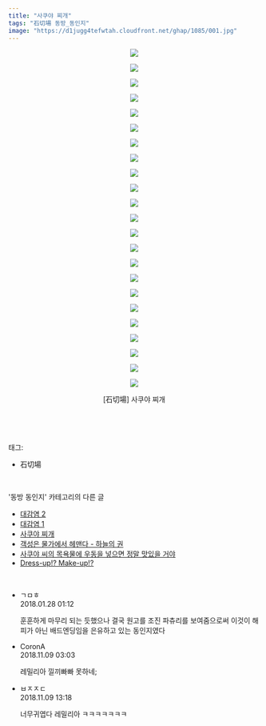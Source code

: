 ```yaml
---
title: "사쿠야 찌개"
tags: "石切場 동방_동인지"
image: "https://d1jugg4tefwtah.cloudfront.net/ghap/1085/001.jpg"
---
```

<div class="article">
<p style="text-align: center; clear: none; float: none;"><img src="{{ site.imgserver11 }}/ghap/1085/001.jpg"/></p>
<p style="text-align: center; clear: none; float: none;"><img src="{{ site.imgserver11 }}/ghap/1085/002.jpg"/></p>
<p style="text-align: center; clear: none; float: none;"><img src="{{ site.imgserver11 }}/ghap/1085/003.jpg"/></p>
<p style="text-align: center; clear: none; float: none;"><img src="{{ site.imgserver11 }}/ghap/1085/004.jpg"/></p>
<p style="text-align: center; clear: none; float: none;"><img src="{{ site.imgserver11 }}/ghap/1085/005.jpg"/></p>
<p style="text-align: center; clear: none; float: none;"><img src="{{ site.imgserver11 }}/ghap/1085/006.jpg"/></p>
<p style="text-align: center; clear: none; float: none;"><img src="{{ site.imgserver11 }}/ghap/1085/007.jpg"/></p>
<p style="text-align: center; clear: none; float: none;"><img src="{{ site.imgserver11 }}/ghap/1085/008.jpg"/></p>
<p style="text-align: center; clear: none; float: none;"><img src="{{ site.imgserver11 }}/ghap/1085/009.jpg"/></p>
<p style="text-align: center; clear: none; float: none;"><img src="{{ site.imgserver11 }}/ghap/1085/010.jpg"/></p>
<p style="text-align: center; clear: none; float: none;"><img src="{{ site.imgserver11 }}/ghap/1085/011.jpg"/></p>
<p style="text-align: center; clear: none; float: none;"><img src="{{ site.imgserver11 }}/ghap/1085/012.jpg"/></p>
<p style="text-align: center; clear: none; float: none;"><img src="{{ site.imgserver11 }}/ghap/1085/013.jpg"/></p>
<p style="text-align: center; clear: none; float: none;"><img src="{{ site.imgserver11 }}/ghap/1085/014.jpg"/></p>
<p style="text-align: center; clear: none; float: none;"><img src="{{ site.imgserver11 }}/ghap/1085/015.jpg"/></p>
<p style="text-align: center; clear: none; float: none;"><img src="{{ site.imgserver11 }}/ghap/1085/016.jpg"/></p>
<p style="text-align: center; clear: none; float: none;"><img src="{{ site.imgserver11 }}/ghap/1085/017.jpg"/></p>
<p style="text-align: center; clear: none; float: none;"><img src="{{ site.imgserver11 }}/ghap/1085/018.jpg"/></p>
<p style="text-align: center; clear: none; float: none;"><img src="{{ site.imgserver11 }}/ghap/1085/019.jpg"/></p>
<p style="text-align: center; clear: none; float: none;"><img src="{{ site.imgserver11 }}/ghap/1085/020.jpg"/></p>
<p style="text-align: center; clear: none; float: none;"><img src="{{ site.imgserver11 }}/ghap/1085/021.jpg"/></p>
<p style="text-align: center; clear: none; float: none;"><img src="{{ site.imgserver11 }}/ghap/1085/022.jpg"/></p>
<p style="text-align: center; clear: none; float: none;"><img src="{{ site.imgserver11 }}/ghap/1085/023.jpg"/></p>
<p style="text-align: center; clear: none; float: none;">[石切場] 사쿠야 찌개</p>
<p><br/></p>
</div><br/>
<div class="tagTrail">
<p>태그: </p>
<ul>
<li>石切場</li>
</ul>
</div><br/>
<div class="another">
<p>'동방 동인지' 카테고리의 다른 글</p>
<ul>
<li><a href="/ghap_1087">대감염 2</a></li>
<li><a href="/ghap_1086">대감염 1</a></li>
<li><a href="/ghap_1085">사쿠야 찌개</a></li>
<li><a href="/ghap_1084">객성은 물가에서 헤맨다 - 하늘의 권</a></li>
<li><a href="/ghap_1082">사쿠야 씨의 목욕물에 우동을 넣으면 정말 맛있을 거야</a></li>
<li><a href="/ghap_1080">Dress-up!? Make-up!?</a></li>
</ul>
</div><br/>
<div class="cb_module cb_fluid">
<div class="cb_wrt cb_profile">
<div class="comment">
<ul>
<li class="cb_thumb_off" id="comment15185132">
<div class="cb_comment_area">
<div class="cb_info_area">
<div class="cb_section">
<span class="cb_nick_name">ㄱㅁㅎ</span>
</div>
<div class="cb_section">
<span class="cb_date">2018.01.28 01:12 </span>
</div>
</div>
<div class="cb_dsc_comment">
<p class="cb_dsc">
											훈훈하게 마무리 되는 듯했으나 결국 원고를 조진 파츄리를 보여줌으로써 이것이 해피가 아닌 배드엔딩임을 은유하고 있는 동인지였다
										</p>
</div>
</div></li>
<li class="cb_thumb_off" id="comment15370209">
<div class="cb_comment_area">
<div class="cb_info_area">
<div class="cb_section">
<span class="cb_nick_name">CoronA</span>
</div>
<div class="cb_section">
<span class="cb_date">2018.11.09 03:03 </span>
</div>
</div>
<div class="cb_dsc_comment">
<p class="cb_dsc">
											레밀리아 낄끼빠빠 못하네;
										</p>
</div>
</div></li>
<li class="cb_thumb_off" id="comment15370426">
<div class="cb_comment_area">
<div class="cb_info_area">
<div class="cb_section">
<span class="cb_nick_name">ㅂㅈㅈㄷ</span>
</div>
<div class="cb_section">
<span class="cb_date">2018.11.09 13:18 </span>
</div>
</div>
<div class="cb_dsc_comment">
<p class="cb_dsc">
											너무귀엽다 레밀리아 ㅋㅋㅋㅋㅋㅋㅋ
										</p>
</div>
</div></li>
</ul>
</div>
</div><!-- commentList close -->
</div><br/>
